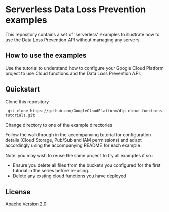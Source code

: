 # Serverless Data Loss Prevention examples

This repository contains a set of 'serverless' examples to illustrate how to use the Data Loss Prevention API without managing any servers.


## How to use the examples

Use the tutorial to understand how to configure your Google Cloud Platform project to use Cloud functions and the Data Loss Prevention API. 


## Quickstart

Clone this repository

` git clone https://github.com/GoogleCloudPlatform/dlp-cloud-functions-tutorials.git`

Change directory to one of the example directories 

Follow the walkthrough in the accompanying tutorial for configuration details (Cloud Storage, Pub/Sub and IAM permissions)  and adapt accordingly using the accompanying README for each example . 

Note: you may wish to reuse the same project  to try all examples if so :
* Ensure you delete all files from the buckets you configured for the first tutorial in the series before re-using.
* Delete any exsting cloud functions you have deployed 

## License

[Apache Version 2.0](http://www.apache.org/licenses/LICENSE-2.0)
